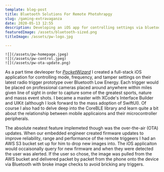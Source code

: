```yaml
---
template: blog-post
title: Bluetooth Solutions For Remote Photohrapgy
slug: /gaming-extravaganza
date: 2020-05-13 12:55
description: Developing an iOS app for controlling settings via bluetooth on remote camera triggers for professional photography.
featuredImage: /assets/bluetooth-sized.png
titleImage: /assets/pw-logo.jpg

---
```


```grid|3|NR1 Screenhots!
![](/assets/pw-homepage.jpeg)
![](/assets/pw-control.jpeg)
![](/assets/pw-ota-update.png)
```

As a part time devleoper for [*PocketWizard*](https://pocketwizard.com) I created a full-stack iOS
application for controlling mode, frequency, and tamper settings on their latest radio trigger prototype over 
Bluetooth Low Energy. Each trigger would be placed on professional cameras placed around anywhere within 
miles given line of sight in order to capture some of the greatest sports, nature and masss event shots.
I became a master with XCode's Interface Builder and UIKit (although I look forward to the mass adoption of SwiftUI).
Of course I also had to delve deep into the CoreBLE library and learn quite a bit about the relationship between
mobile applicaions and their microcontroller peripherals. 

The absolute neatest feature implemeted though was the over-the-air (OTA) updates. When our embedded engineer created
firmware updates to improve reliability, range and performance of the remote triggeers I had an AWS S3 bucket set up for
him to drop new images into. The iOS applicaiton would occaisonally query for new firmware and when they were detected the user was 
alerted. If the user so chose, the image was pulled from the AWS bucket and delivered packet by packet from the phone onto the 
device via Bluetooth with broke image checks to avoid bricking any triggers.
